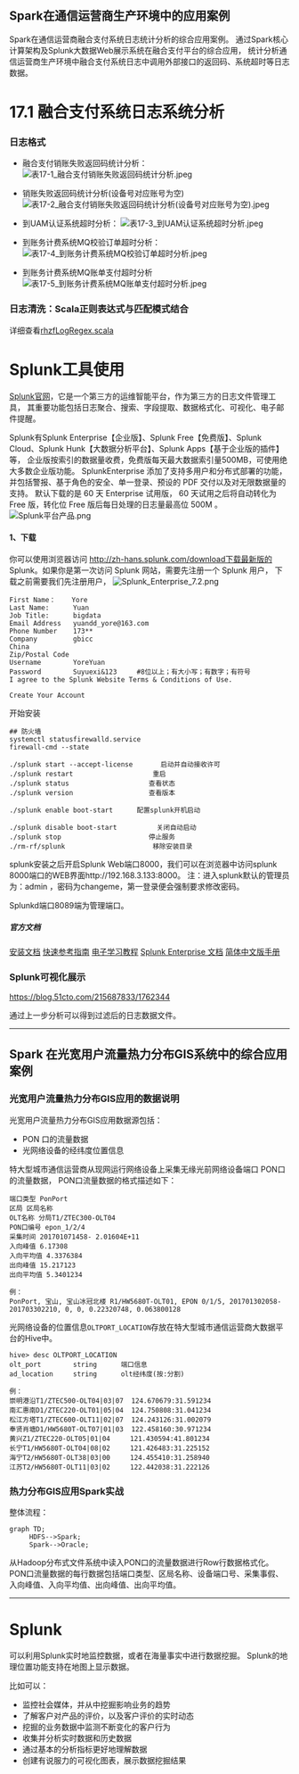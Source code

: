 Spark在通信运营商生产环境中的应用案例
---
Spark在通信运营商融合支付系统日志统计分析的综合应用案例。
通过Spark核心计算架构及Splunk大数据Web展示系统在融合支付平台的综合应用，
统计分析通信运营商生产环境中融合支付系统日志中调用外部接口的返回码、系统超时等日志数据。


# 17.1 融合支付系统日志系统分析

### 日志格式
* 融合支付销账失败返回码统计分析：
    ![表17-1_融合支付销账失败返回码统计分析.jpeg](src/main/resources/表17-1_融合支付销账失败返回码统计分析.jpeg)

* 销账失败返回码统计分析(设备号对应账号为空)
    ![表17-2_融合支付销账失败返回码统计分析(设备号对应账号为空).jpeg](src/main/resources/表17-2_融合支付销账失败返回码统计分析(设备号).jpeg)

* 到UAM认证系统超时分析：
    ![表17-3_到UAM认证系统超时分析.jpeg](src/main/resources/表17-3_到UAM认证系统超时分析.jpeg)

* 到账务计费系统MQ校验订单超时分析：
    ![表17-4_到账务计费系统MQ校验订单超时分析.jpeg](src/main/resources/表17-4_到账务计费系统MQ校验订单超时分析.jpeg)
    
* 到账务计费系统MQ账单支付超时分析
    ![表17-5_到账务计费系统MQ账单支付超时分析.jpeg](src/main/resources/表17-5_到账务计费系统MQ账单支付超时分析.jpeg)
    
    
### 日志清洗：Scala正则表达式与匹配模式结合
详细查看[rhzfLogRegex.scala](src/main/scala/yore/comm/rhzfLogRegex.scala)


# Splunk工具使用
[Splunk官网](https://www.splunk.com/)，它是一个第三方的运维智能平台，作为第三方的日志文件管理工具，
其重要功能包括日志聚合、搜索、字段提取、数据格式化、可视化、电子邮件提醒。

Splunk有Splunk Enterprise【企业版】、Splunk Free【免费版】、Splunk Cloud、Splunk Hunk【大数据分析平台】、Splunk Apps【基于企业版的插件】等，
企业版按索引的数据量收费，免费版每天最大数据索引量500MB，可使用绝大多数企业版功能。
SplunkEnterprise 添加了支持多用户和分布式部署的功能，并包括警报、基于角色的安全、单一登录、预设的 PDF 交付以及对无限数据量的支持。 
默认下载的是 60 天 Enterprise 试用版， 60 天试用之后将自动转化为 Free 版，转化位 Free 版后每日处理的日志量最高位 500M 。
![Splunk平台产品.png](src/main/resources/Splunk平台产品.png)

#### 1、下载
你可以使用浏览器访问 http://zh-hans.splunk.com/download下载最新版的 Splunk。如果你是第一次访问 Splunk 网站，需要先注册一个 Splunk 用户，
下载之前需要我们先注册用户，
![Splunk_Enterprise_7.2.png](src/main/resources/Splunk_Enterprise_7.2.png)  
```
First Name：    Yore
Last Name:      Yuan
Job Title:      bigdata
Email Address   yuandd_yore@163.com
Phone Number    173**
Company         gbicc
China
Zip/Postal Code
Username        YoreYuan
Password        Suyuexi&123     #8位以上；有大小写；有数字；有符号
I agree to the Splunk Website Terms & Conditions of Use.

Create Your Account

```

开始安装
```
## 防火墙
systemctl statusfirewalld.service
firewall-cmd --state

./splunk start --accept-license       启动并自动接收许可
./splunk restart                    重启
./splunk status                    查看状态
./splunk version                   查看版本

./splunk enable boot-start      配置splunk开机启动

./splunk disable boot-start          关闭自动启动
./splunk stop                      停止服务
./rm-rf/splunk                      移除安装目录

```
splunk安装之后开启Splunk Web端口8000，我们可以在浏览器中访问splunk 8000端口的WEB界面http://192.168.3.133:8000。
注：进入splunk默认的管理员为：admin ，密码为changeme，第一登录便会强制要求修改密码。

Splunkd端口8089端为管理端口。



##### 官方文档
[安装文档](http://docs.splunk.com/Documentation/Splunk/latest/Installation/Whatsinthismanual)
[快速参考指南](https://www.splunk.com/pdfs/solution-guides/splunk-quick-reference-guide.pdf)
[电子学习教程](https://www.splunk.com/view/SP-CAAAH9U)
[Splunk Enterprise 文档](http://docs.splunk.com/Documentation/Splunk)
[简体中文版手册](https://docs.splunk.com/Documentation/Splunk/7.2.5/Translated/SimplifiedChinesemanuals)


### Splunk可视化展示
https://blog.51cto.com/215687833/1762344 

通过上一步分析可以得到过滤后的日志数据文件。  



****

Spark 在光宽用户流量热力分布GIS系统中的综合应用案例
---

### 光宽用户流量热力分布GIS应用的数据说明
光宽用户流量热力分布GIS应用数据源包括：  
* PON 口的流量数据
* 光网络设备的经纬度位置信息
  
特大型城市通信运营商从现网运行网络设备上采集无缘光前网络设备端口 PON口的流量数据，
PON口流量数据的格式描述如下：
```
端口类型 PonPort
区局 区局名称
OLT名称 分局T1/ZTEC300-OLT04
PON口编号 epon_1/2/4
采集时间 201701071458- 2.01604E+11
入向峰值 6.17308
入向平均值 4.3376384
出向峰值 15.217123
出向平均值 5.3401234

例：
PonPort, 宝山, 宝山冰冠北楼 R1/HW5680T-OLT01, EPON 0/1/5, 201701302058-201703302210, 0, 0, 0.22320748, 0.063800128
```

光网络设备的位置信息`OLTPORT_LOCATION`存放在特大型城市通信运营商大数据平台的Hive中。
```
hive> desc OLTPORT_LOCATION
olt_port        string      端口信息
ad_location     string      olt经纬度(按:分割)

例：
崇明港沿T1/ZTEC500-OLT04|03|07  124.670679:31.591234
南汇惠南D1/ZTEC220-OLT01|05|04  124.750808:31.041234
松江方塔T1/ZTEC600-OLT11|02|07  124.243126:31.002079
奉贤肖塘D1/HW5680T-OLT07|01|03  122.458160:30.971234
黄兴Z1/ZTEC220-OLT05|01|04     121.430594:41.801234
长宁T1/HW5680T-OLT04|08|02     121.426483:31.225152
海宁T2/HW5680T-OLT38|03|00     124.455410:31.258940
江苏T2/HW5680T-OLT11|03|02     122.442038:31.222126
```


### 热力分布GIS应用Spark实战
整体流程：
```mermaid
graph TD;
     HDFS-->Spark;
     Spark-->Oracle;
```
  
从Hadoop分布式文件系统中读入PON口的流量数据进行Row行数据格式化。
PON口流量数据的每行数据包括端口类型、区局名称、设备端口号、采集事假、入向峰值、入向平均值、出向峰值、出向平均值。  


----
Splunk
===

可以利用Splunk实时地监控数据，或者在海量事实中进行数据挖掘。
Splunk的地理位置功能支持在地图上显示数据。  

比如可以：
* 监控社会媒体，并从中挖掘影响业务的趋势
* 了解客户对产品的评价，以及客户评价的实时动态
* 挖掘的业务数据中监测不断变化的客户行为
* 收集并分析实时数据和历史数据
* 通过基本的分析指标更好地理解数据
* 创建有说服力的可视化图表，展示数据挖掘结果



